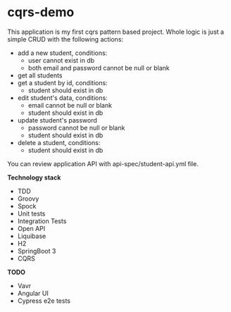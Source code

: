 # cqrs-demo

This application is my first cqrs pattern based project. 
Whole logic is just a simple CRUD with the following actions:
 - add a new student, conditions:
   - user cannot exist in db
   - both email and password cannot be null or blank
 - get all students
 - get a student by id, conditions:
   - student should exist in db
 - edit student's data, conditions:
   - email cannot be null or blank
   - student should exist in db
 - update student's password
   - password cannot be null or blank
   - student should exist in db
 - delete a student, conditions:
   - student should exist in db

You can review application API with api-spec/student-api.yml file.

**Technology stack**
- TDD
- Groovy
- Spock
- Unit tests
- Integration Tests
- Open API
- Liquibase
- H2
- SpringBoot 3
- CQRS

**TODO**
- Vavr
- Angular UI
- Cypress e2e tests